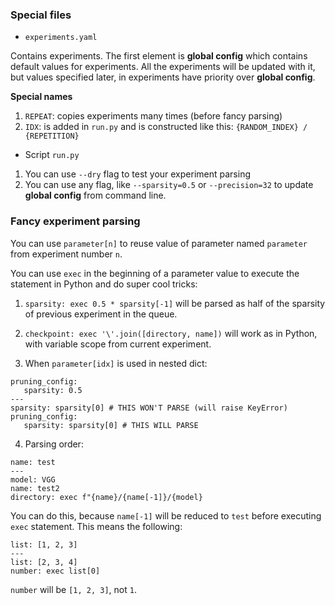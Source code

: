 ### Special files

* `experiments.yaml`

Contains experiments. The first element is **global config** which contains default values for experiments. All the
experiments will be updated with it, but values specified later, in experiments have priority over **global config**.

**Special names**

1. `REPEAT`: copies experiments many times (before fancy parsing)
2. `IDX`: is added in `run.py` and is constructed like this: `{RANDOM_INDEX} / {REPETITION}`

* Script `run.py`

1. You can use `--dry` flag to test your experiment parsing
2. You can use any flag, like `--sparsity=0.5` or `--precision=32` to update **global config** from command line.

### Fancy experiment parsing

You can use `parameter[n]` to reuse value of parameter named `parameter` from experiment number `n`.

You can use `exec` in the beginning of a parameter value to execute the statement in Python and do super cool tricks:

1. `sparsity: exec 0.5 * sparsity[-1]` will be parsed as half of the sparsity of previous experiment in the queue.

2. `checkpoint: exec '\'.join([directory, name])` will work as in Python, with variable scope from current experiment.

3. When `parameter[idx]` is used in nested dict:

```
pruning_config:
   sparsity: 0.5
---
sparsity: sparsity[0] # THIS WON'T PARSE (will raise KeyError)
pruning_config:
   sparsity: sparsity[0] # THIS WILL PARSE
```

4. Parsing order:

```
name: test
---
model: VGG
name: test2
directory: exec f"{name}/{name[-1]}/{model}
```

You can do this, because `name[-1]` will be reduced to `test` before executing `exec` statement. This means the
following:

```
list: [1, 2, 3]
---
list: [2, 3, 4]
number: exec list[0]
```

`number` will be `[1, 2, 3]`, not `1`.
